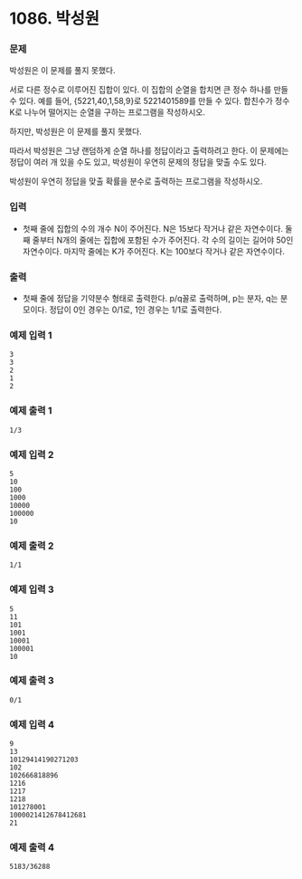 # 1086. 박성원

### 문제
박성원은 이 문제를 풀지 못했다.

서로 다른 정수로 이루어진 집합이 있다. 이 집합의 순열을 합치면 큰 정수 하나를 만들 수 있다. 예를 들어, {5221,40,1,58,9}로 5221401589를 만들 수 있다. 합친수가 정수 K로 나누어 떨어지는 순열을 구하는 프로그램을 작성하시오.

하지만, 박성원은 이 문제를 풀지 못했다.

따라서 박성원은 그냥 랜덤하게 순열 하나를 정답이라고 출력하려고 한다. 이 문제에는 정답이 여러 개 있을 수도 있고, 박성원이 우연히 문제의 정답을 맞출 수도 있다.

박성원이 우연히 정답을 맞출 확률을 분수로 출력하는 프로그램을 작성하시오.

### 입력
- 첫째 줄에 집합의 수의 개수 N이 주어진다. N은 15보다 작거나 같은 자연수이다. 둘째 줄부터 N개의 줄에는 집합에 포함된 수가 주어진다. 각 수의 길이는 길어야 50인 자연수이다. 마지막 줄에는 K가 주어진다. K는 100보다 작거나 같은 자연수이다.

### 출력
- 첫째 줄에 정답을 기약분수 형태로 출력한다. p/q꼴로 출력하며, p는 분자, q는 분모이다. 정답이 0인 경우는 0/1로, 1인 경우는 1/1로 출력한다.

### 예제 입력 1 
```
3
3
2
1
2
```
### 예제 출력 1 
```
1/3
```
### 예제 입력 2 
```
5
10
100
1000
10000
100000
10
```
### 예제 출력 2
```
1/1
```
### 예제 입력 3 
```
5
11
101
1001
10001
100001
10
```
### 예제 출력 3 
```
0/1
```
### 예제 입력 4 
```
9
13
10129414190271203
102
102666818896
1216
1217
1218
101278001
1000021412678412681
21
```
### 예제 출력 4
```
5183/36288
```
